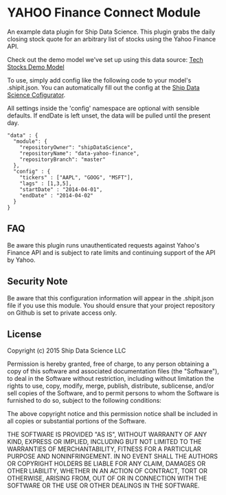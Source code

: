 YAHOO Finance Connect Module
==============

An example data plugin for Ship Data Science.
This plugin grabs the daily closing stock quote for an arbitrary list of stocks 
using the Yahoo Finance API. 

Check out the demo model we've set up using this data source: [Tech Stocks Demo Model](https://github.com/shipDataScience/model-tech-stocks)

To use, simply add config like the following code to your model's .shipit.json.
You can automatically fill out the config at the [Ship Data Science Cofigurator](http://configurator.shipdatascience.com).

All settings inside the 'config' namespace are optional with sensible defaults.
If endDate is left unset, the data will be pulled until the present day.

```
"data" : {
  "module": {
    "repositoryOwner": "shipDataScience",
    "repositoryName": "data-yahoo-finance",
    "repositoryBranch": "master"
  },
  "config" : {
    "tickers" : ["AAPL", "GOOG", "MSFT"], 
    "lags" : [1,3,5],
    "startDate" : "2014-04-01",
    "endDate" : "2014-04-02"
  }
}
```

FAQ
--------

Be aware this plugin runs unauthenticated requests against Yahoo's Finance API and
is subject to rate limits and continuing support of the API by Yahoo.
  
Security Note
----------

Be aware that this configuration information will appear in the .shipit.json file if you use this module. 
You should ensure that your project repository on Github is set to private access only. 


License
-----------
Copyright (c) 2015 Ship Data Science LLC

Permission is hereby granted, free of charge, to any person obtaining a copy of this software and associated documentation files (the "Software"), to deal in the Software without restriction, including without limitation the rights to use, copy, modify, merge, publish, distribute, sublicense, and/or sell copies of the Software, and to permit persons to whom the Software is furnished to do so, subject to the following conditions:

The above copyright notice and this permission notice shall be included in all copies or substantial portions of the Software.

THE SOFTWARE IS PROVIDED "AS IS", WITHOUT WARRANTY OF ANY KIND, EXPRESS OR IMPLIED, INCLUDING BUT NOT LIMITED TO THE WARRANTIES OF MERCHANTABILITY, FITNESS FOR A PARTICULAR PURPOSE AND NONINFRINGEMENT. IN NO EVENT SHALL THE AUTHORS OR COPYRIGHT HOLDERS BE LIABLE FOR ANY CLAIM, DAMAGES OR OTHER LIABILITY, WHETHER IN AN ACTION OF CONTRACT, TORT OR OTHERWISE, ARISING FROM, OUT OF OR IN CONNECTION WITH THE SOFTWARE OR THE USE OR OTHER DEALINGS IN THE SOFTWARE.



